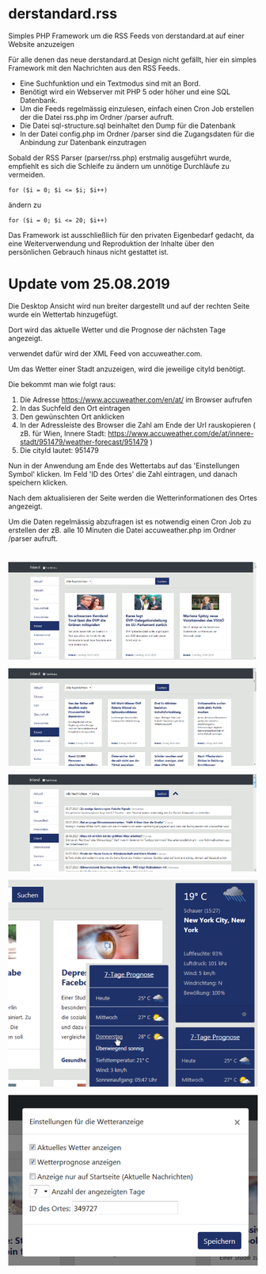 # derstandard.rss
Simples PHP Framework um die RSS Feeds von derstandard.at auf einer Website anzuzeigen

Für alle denen das neue derstandard.at Design nicht gefällt, hier ein simples Framework mit den Nachrichten aus den RSS Feeds.
- Eine Suchfunktion und ein Textmodus sind mit an Bord.
- Benötigt wird ein Webserver mit PHP 5 oder höher und eine SQL Datenbank.
- Um die Feeds regelmässig einzulesen, einfach einen Cron Job erstellen der die Datei rss.php im Ordner /parser aufruft.
- Die Datei sql-structure.sql beinhaltet den Dump für die Datenbank
- In der Datei config.php im Ordner /parser sind die Zugangsdaten für die Anbindung zur Datenbank einzutragen

Sobald der RSS Parser (parser/rss.php) erstmalig ausgeführt wurde, empfiehlt es sich die Schleife zu ändern um unnötige Durchläufe zu vermeiden.

```
for ($i = 0; $i <= $i; $i++)
```
ändern zu

```
for ($i = 0; $i <= 20; $i++)
```


Das Framework ist ausschließlich für den privaten Eigenbedarf gedacht, da eine Weiterverwendung und Reproduktion der Inhalte über den persönlichen Gebrauch hinaus nicht gestattet ist.

# Update vom 25.08.2019

Die Desktop Ansicht wird nun breiter dargestellt und auf der rechten Seite wurde ein Wettertab hinzugefügt.

Dort wird das aktuelle Wetter und die Prognose der nächsten Tage angezeigt.

verwendet dafür wird der XML Feed von accuweather.com.

Um das Wetter einer Stadt anzuzeigen, wird die jeweilige cityId benötigt.

Die bekommt man wie folgt raus:

1. Die Adresse https://www.accuweather.com/en/at/ im Browser aufrufen
2. In das Suchfeld den Ort eintragen
3. Den gewünschten Ort anklicken
4. In der Adressleiste des Browser die Zahl am Ende der Url rauskopieren ( zB. für Wien, Innere Stadt: https://www.accuweather.com/de/at/innere-stadt/951479/weather-forecast/951479 )
5. Die cityId lautet: 951479

Nun in der Anwendung am Ende des Wettertabs auf das 'Einstellungen Symbol' klicken.
Im Feld 'ID des Ortes' die Zahl eintragen, und danach speichern klicken.

Nach dem aktualisieren der Seite werden die Wetterinformationen des Ortes angezeigt.

Um die Daten regelmässig abzufragen ist es notwendig einen Cron Job zu erstellen der zB. alle 10 Minuten die Datei accuweather.php im Ordner /parser aufruft.


#

![Screenshot](screenshot1.png)

![Screenshot](screenshot2.png)

![Screenshot](screenshot3.png)

![Screenshot](screenshot4.png)

![Screenshot](screenshot5.png)
